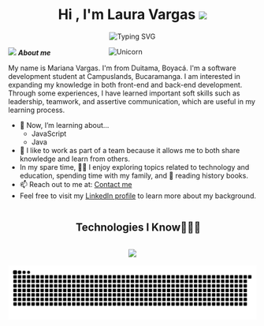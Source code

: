 <h1 align="center"><b>Hi , I'm Laura Vargas </b><img src="https://media.giphy.com/media/hvRJCLFzcasrR4ia7z/giphy.gif" width="35"></h1>
<!--  -->
<div align="center">
  
![Typing SVG](https://readme-typing-svg.herokuapp.com?font=ROBOT&size=25&color=23fff4background=000000&center=true&vCenter=true&width=490&lines=%3E+Welcome+to+my+GitHub+profile...!)

</div>
<img align="right" width=300px alt="Unicorn" src="https://media.giphy.com/media/TEnXkcsHrP4YedChhA/giphy.gif" />

<img src="https://c.tenor.com/NCRHhqkXrJYAAAAi/programmers-go-internet.gif" width="30px">&nbsp;***About me***

My name is Mariana Vargas. I'm from Duitama, Boyacá. I'm a software development student at Campuslands, Bucaramanga. I am interested in expanding my knowledge in both front-end and back-end development. Through some experiences, I have learned important soft skills such as leadership, teamwork, and assertive communication, which are useful in my learning process. 
- 🌱 Now, I’m learning about...
  - JavaScript
  - Java
- 👯 I like to work as part of a team because it allows me to both share knowledge and learn from others. <br>
- In my spare time, 👩‍💻 I enjoy exploring topics related to technology and education, spending time with my family, and 📖 reading history books.
- 📫 Reach out to me at: <a href="lauramarianavargasrojas22@gmail.com">Contact me</a>
- Feel free to visit my <a href="www.linkedin.com/in/laura-vargas2209s">LinkedIn profile</a> to learn more about my background.

<div id="user-content-toc">
  <ul align="center">
    <summary><h2 style="display: inline-block">Technologies I Know👨🏻‍💻</h2></summary>
  </ul>
</div>
<!--tech stack icons-->
<p align="center">
  <a href="https://skillicons.dev">
    <img src="https://skillicons.dev/icons?i=git,cpp,css,discord,figma,github,html,java,js,linux,py,vscode," />
  </a>
</p>

<p align="center">
  <img src="https://github.com/StefanosSt/StefanosSt/blob/main/github-user-contribution.svg" alt="snake">
</p>
